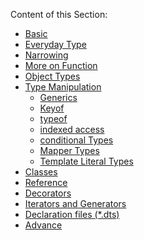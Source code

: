 Content of this Section:

- [Basic](https://github.com/ridvandmrc/Self-Learning/tree/main/typescript/Basic)
- [Everyday Type](https://github.com/ridvandmrc/Self-Learning/tree/main/typescript/everyday_types)
- [Narrowing](https://github.com/ridvandmrc/Self-Learning/tree/main/typescript/Narrowing)
- [More on Function](https://github.com/ridvandmrc/Self-Learning/tree/main/typescript/more_on_function)
- [Object Types](https://github.com/ridvandmrc/Self-Learning/tree/main/typescript/Object%20Types)
- [Type Manipulation](https://github.com/ridvandmrc/Self-Learning/tree/main/typescript/type_manipulation)
  - [Generics](https://github.com/ridvandmrc/Self-Learning/tree/main/typescript/type_manipulation/generics)
  - [Keyof](https://github.com/ridvandmrc/Self-Learning/tree/main/typescript/type_manipulation/keyof_type)
  - [typeof](https://github.com/ridvandmrc/Self-Learning/tree/main/typescript/type_manipulation/typeof)
  - [indexed access](https://github.com/ridvandmrc/Self-Learning/tree/main/typescript/type_manipulation/indexed_access_type)
  - [conditional Types](https://github.com/ridvandmrc/Self-Learning/tree/main/typescript/type_manipulation/conditional_type)
  - [Mapper Types](https://github.com/ridvandmrc/Self-Learning/tree/main/typescript/type_manipulation/mapped_types)
  - [Template Literal Types](https://github.com/ridvandmrc/Self-Learning/tree/main/typescript/type_manipulation/template_literal_types)
- [Classes](https://github.com/ridvandmrc/Self-Learning/tree/main/typescript/classes)
- [Reference](https://github.com/ridvandmrc/Self-Learning/tree/main/typescript/reference)
- [Decorators]()
- [Iterators and Generators]()
- [Declaration files (\*.dts)]()
- [Advance](https://github.com/ridvandmrc/Self-Learning/tree/main/typescript/Advance)
